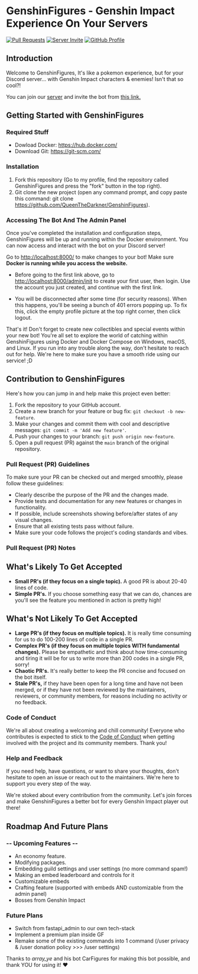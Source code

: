 # GenshinFigures - Genshin Impact Experience On Your Servers

[![Pull Requests](https://img.shields.io/badge/Pull_Request-white?style=for-the-badge&logo=git&logoColor=F1502F)](https://github.com/QueenTheDarkner/GenshinFigures/pulls)
[![Server Invite](https://img.shields.io/badge/Server_Invite-white?style=for-the-badge&logo=discord&logoColor=7289da&)](https://discord.com/invite/rPFFvYtEjt)
[![GitHub Profile](https://img.shields.io/badge/Queen's_Profile-ffffff?style=for-the-badge&logo=github&logoColor=black)](https://github.com/QueenTheDarkner)

## Introduction

Welcome to GenshinFigures, It's like a pokemon experience, but for your Discord server... with Genshin Impact characters & enemies! Isn't that so cool?!

You can join our [server](https://discord.gg/uBpfj8xntn) and invite the bot from [this link.](https://discord.com/oauth2/authorize?client_id=1245404526727528469)

## Getting Started with GenshinFigures

### Required Stuff

- Dowload Docker: <https://hub.docker.com/>
- Download Git: <https://git-scm.com/>

### Installation

1. Fork this repository (Go to my profile, find the repository called GenshinFigures and press the "fork" button in the top right).
2. Git clone the new project (open any command prompt, and copy paste this command: git clone <https://github.com/QueenTheDarkner/GenshinFigures>).

### Accessing The Bot And The Admin Panel

Once you've completed the installation and configuration steps, GenshinFigures will be up and running within the Docker environment. You can now access and interact with the bot on your Discord server!

Go to <http://localhost:8000/> to make changes to your bot! Make sure **Docker is running while you access the website.**

- Before going to the first link above, go to <http://localhost:8000/admin/init> to create your first user, then login. Use the account you just created, and continue with the first link.

- You will be disconnected after some time (for security reasons). When this happens, you'll be seeing a bunch of 401 errors popping up. To fix this, click the empty profile picture at the top right corner, then click logout.

That's it! Don't forget to create new collectibles and special events within your new bot! You're all set to explore the world of catching within GenshinFigures using Docker and Docker Compose on Windows, macOS, and Linux. If you run into any trouble along the way, don't hesitate to reach out for help. We're here to make sure you have a smooth ride using our service! ;D

## Contribution to GenshinFigures

Here's how you can jump in and help make this project even better:

1. Fork the repository to your GitHub account.
2. Create a new branch for your feature or bug fix: `git checkout -b new-feature`.
3. Make your changes and commit them with cool and descriptive messages: `git commit -m 'Add new feature'`.
4. Push your changes to your branch: `git push origin new-feature`.
5. Open a pull request (PR) against the `main` branch of the original repository.

### Pull Request (PR) Guidelines

To make sure your PR can be checked out and merged smoothly, please follow these guidelines:

- Clearly describe the purpose of the PR and the changes made.
- Provide tests and documentation for any new features or changes in functionality.
- If possible, include screenshots showing before/after states of any visual changes.
- Ensure that all existing tests pass without failure.
- Make sure your code follows the project's coding standards and vibes.

### Pull Request (PR) Notes

## What's Likely To Get Accepted

- **Small PR's (if they focus on a single topic).** A good PR is about 20-40 lines of code.
- **Simple PR's.** If you choose something easy that we can do, chances are you'll see the feature you mentioned in action is pretty high!

## What's Not Likely To Get Accepted

- **Large PR's (if they focus on multiple topics).** It is really time consuming for us to do 100-200 lines of code in a single PR.
- **Complex PR's (if they focus on multiple topics WITH fundamental changes).** Please be empathetic and think about how time-consuming and tiring it will be for us to write more than 200 codes in a single PR, sorry!
- **Chaotic PR's.** It's really better to keep the PR concise and focused on the bot itself.
- **Stale PR's,** if they have been open for a long time and have not been merged, or if they have not been reviewed by the maintainers, reviewers, or community members, for reasons including no activity or no feedback.

### Code of Conduct

We're all about creating a welcoming and chill community!
Everyone who contributes is expected to stick to the [Code of Conduct](./assets/CODE_OF_CONDUCT.md) when getting involved with the project and its community members. Thank you!

### Help and Feedback

If you need help, have questions, or want to share your thoughts, don't hesitate to open an issue or reach out to the maintainers. We're here to support you every step of the way.

We're stoked about every contribution from the community. Let's join forces and make GenshinFigures a better bot for every Genshin Impact player out there!

## Roadmap And Future Plans

### -- Upcoming Features --

- An economy feature.
- Modifying packages.
- Embedding guild settings and user settings (no more command spam!)
- Making an embed leaderboard and controls for it
- Customizable embeds
- Crafting feature (supported with embeds AND customizable from the admin panel)
- Bosses from Genshin Impact

### Future Plans

- Switch from fastapi_admin to our own tech-stack
- Implement a premium plan inside GF
- Remake some of the existing commands into 1 command (/user privacy & /user donation policy >>> /user settings)

Thanks to *array_ye* and his bot CarFigures for making this bot possible, and thank YOU for using it! ❤️
